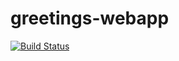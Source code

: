 # greetings-webapp
[![Build Status](https://travis-ci.org/chuma1409/greetings-webapp.svg?branch=master)](https://travis-ci.org/chuma1409/greetings-webapp)